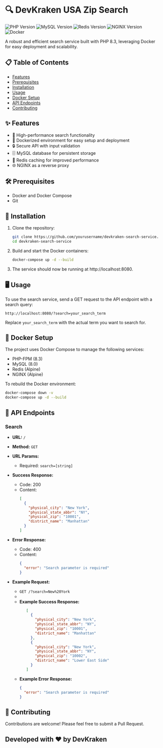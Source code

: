 # 🔍 DevKraken USA Zip Search

![PHP Version](https://img.shields.io/badge/PHP-8.3-blue.svg)
![MySQL Version](https://img.shields.io/badge/MySQL-8.0-orange.svg)
![Redis Version](https://img.shields.io/badge/Redis-Alpine-red.svg)
![NGINX Version](https://img.shields.io/badge/NGINX-Alpine-green.svg)
![Docker](https://img.shields.io/badge/Docker-Enabled-blue.svg)

A robust and efficient search service built with PHP 8.3, leveraging Docker for easy deployment and scalability.

## 📋 Table of Contents

- [Features](#-features)
- [Prerequisites](#-prerequisites)
- [Installation](#-installation)
- [Usage](#-usage)
- [Docker Setup](#-docker-setup)
- [API Endpoints](#-api-endpoints)
- [Contributing](#-contributing)

## ✨ Features

- 🚀 High-performance search functionality
- 🐳 Dockerized environment for easy setup and deployment
- 🔒 Secure API with input validation
- 🗄️ MySQL database for persistent storage
- 🚦 Redis caching for improved performance
- 🌐 NGINX as a reverse proxy

## 🛠 Prerequisites

- Docker and Docker Compose
- Git

## 🚀 Installation

1. Clone the repository:
   ```bash
   git clone https://github.com/yourusername/devkraken-search-service.git
   cd devkraken-search-service
   ```
2. Build and start the Docker containers:
   ```bash
   docker-compose up -d --build
   ```

3. The service should now be running at http://localhost:8080.

## 🖥 Usage

To use the search service, send a GET request to the API endpoint with a search query:

```text
http://localhost:8080/?search=your_search_term
```
Replace `your_search_term` with the actual term you want to search for.

## 🐳 Docker Setup

The project uses Docker Compose to manage the following services:

* PHP-FPM (8.3)
* MySQL (8.0)
* Redis (Alpine)
* NGINX (Alpine)

To rebuild the Docker environment:

```bash
docker-compose down -v
docker-compose up -d --build
```

## 🔌 API Endpoints

### Search

- **URL:** `/`
- **Method:** `GET`
- **URL Params:**
   - Required: `search=[string]`
- **Success Response:**
   - Code: 200
   - Content:
     ```json
     [
       {
         "physical_city": "New York",
         "physical_state_abbr": "NY",
         "physical_zip": "10001",
         "district_name": "Manhattan"
       }
     ]
     ```
- **Error Response:**
   - Code: 400
   - Content:
     ```json
     {
       "error": "Search parameter is required"
     }
     ```

- **Example Request:** 
  - `GET /?search=New%20York`
   -
   - **Example Success Response:**
      ```json
         [
           {
             "physical_city": "New York",
             "physical_state_abbr": "NY",
             "physical_zip": "10001",
             "district_name": "Manhattan"
           },
           {
             "physical_city": "New York",
             "physical_state_abbr": "NY",
             "physical_zip": "10002",
             "district_name": "Lower East Side"
           }
         ]
      ```
  - **Example Error Response:**
     ```json
     {
       "error": "Search parameter is required"
     }
     ```

## 🤝 Contributing
Contributions are welcome! Please feel free to submit a Pull Request.

## Developed with ❤ ️by **DevKraken**
